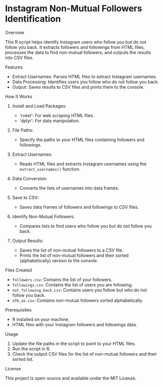 # Instagram Non-Mutual Followers Identification

Overview

This R script helps identify Instagram users who follow you but do not follow you back. It extracts followers and followings from HTML files, processes the data to find non-mutual followers, and outputs the results into CSV files.

Features

- Extract Usernames: Parses HTML files to extract Instagram usernames.
- Data Processing: Identifies users you follow who do not follow you back.
- Output: Saves results to CSV files and prints them to the console.

How It Works

1. Install and Load Packages:
   - 'rvest': For web scraping HTML files.
   - 'dplyr': For data manipulation.

2. File Paths:
   - Specify the paths to your HTML files containing followers and followings.

3. Extract Usernames:
   - Reads HTML files and extracts Instagram usernames using the `extract_usernames()` function.

4. Data Conversion:
   - Converts the lists of usernames into data frames.

5. Save to CSV:
   - Saves data frames of followers and followings to CSV files.

6. Identify Non-Mutual Followers:
   - Compares lists to find users who follow you but do not follow you back.

7. Output Results:
   - Saves the list of non-mutual followers to a CSV file.
   - Prints the list of non-mutual followers and their sorted (alphabetically) version to the console.

Files Created

- `followers.csv`: Contains the list of your followers.
- `followings.csv`: Contains the list of users you are following.
- `not_following_back.csv`: Contains users you follow but who do not follow you back.
- `nfb_az.csv`: Contains non-mutual followers sorted alphabetically.

Prerequisites

- R installed on your machine.
- HTML files with your Instagram followers and followings data.

Usage

1. Update the file paths in the script to point to your HTML files.
2. Run the script in R.
3. Check the output CSV files for the list of non-mutual followers and their sorted list.

License

This project is open-source and available under the MIT License.
